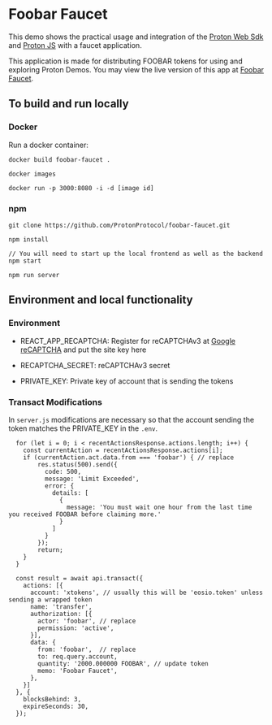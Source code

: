 # Foobar Faucet
This demo shows the practical usage and integration of the [Proton Web Sdk](https://www.npmjs.com/package/@proton/web-sdk) and [Proton JS](https://www.npmjs.com/package/@proton/js) with a faucet application.

This application is made for distributing FOOBAR tokens for using and exploring Proton Demos. You may view the live version of this app at [Foobar Faucet](https://foobar.protonchain.com).

## To build and run locally

### Docker

Run a docker container:

```
docker build foobar-faucet .

docker images

docker run -p 3000:8080 -i -d [image id]
```

### npm

```
git clone https://github.com/ProtonProtocol/foobar-faucet.git

npm install

// You will need to start up the local frontend as well as the backend
npm start

npm run server
```

## Environment and local functionality

### Environment

- REACT_APP_RECAPTCHA: Register for reCAPTCHAv3 at [Google reCAPTCHA](https://www.google.com/recaptcha/admin/create) and put the site key here

- RECAPTCHA_SECRET: reCAPTCHAv3 secret

- PRIVATE_KEY: Private key of account that is sending the tokens

### Transact Modifications

In `server.js` modifications are necessary so that the account sending the token matches the PRIVATE_KEY in the `.env`.


```
  for (let i = 0; i < recentActionsResponse.actions.length; i++) {
    const currentAction = recentActionsResponse.actions[i];
    if (currentAction.act.data.from === 'foobar') { // replace
        res.status(500).send({
          code: 500,
          message: 'Limit Exceeded',
          error: {
            details: [
              {
                message: 'You must wait one hour from the last time you received FOOBAR before claiming more.'
              }
            ]
          }
        });
        return;
    }
  }
```

```
  const result = await api.transact({
    actions: [{
      account: 'xtokens', // usually this will be 'eosio.token' unless sending a wrapped token
      name: 'transfer',
      authorization: [{
        actor: 'foobar', // replace
        permission: 'active',
      }],
      data: {
        from: 'foobar',  // replace
        to: req.query.account,
        quantity: '2000.000000 FOOBAR', // update token
        memo: 'Foobar Faucet',
      },
    }]
  }, {
    blocksBehind: 3,
    expireSeconds: 30,
  });
```